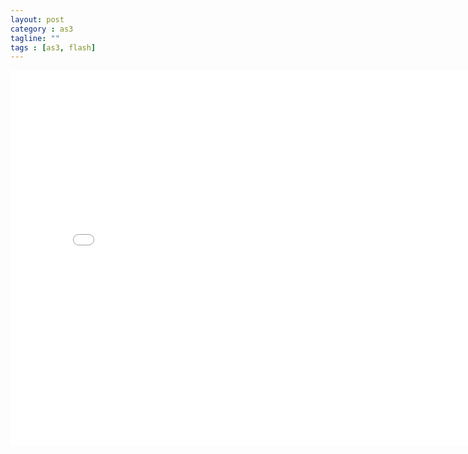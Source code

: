 ```yaml
---
layout: post
category : as3
tagline: ""
tags : [as3, flash]
---
```

	
<div id="altContent" style="width:800px height:600px">
<iframe src="/assets/native3d/net" width="800" height="600" frameborder="no" border="0" marginwidth="0" marginheight="0" scrolling="no" allowtransparency="yes">
</iframe>
</div>